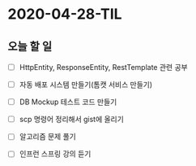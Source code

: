 # 2020-04-28-TIL

## 오늘 할 일

- [ ] HttpEntity, ResponseEntity, RestTemplate 관련 공부
- [ ] 자동 배포 시스템 만들기(톰캣 서비스 만들기)
- [ ] DB Mockup 테스트 코드 만들기
- [ ] scp 명령어 정리해서 gist에 올리기
- [ ] 알고리즘 문제 풀기
- [ ] 인프런 스프링 강의 듣기

